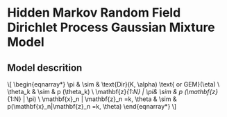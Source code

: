 # Hidden Markov Random Field Dirichlet Process Gaussian Mixture Model

## Model descrition


\\[ \begin{eqnarray*}
\pi & \sim & \text{Dir}(K, \alpha) \text{ or GEM}(\eta) \\
                \theta_k & \sim & p (\theta_k)  \\
 \mathbf{z}_{1:N} | \pi& \sim & p (\mathbf{z}_{1:N} | \pi) \\
                 \mathbf{x}_n | \mathbf{z}_n =k, \theta & \sim & p(\mathbf{x}_n|\mathbf{z}_n =k, \theta)
\end{eqnarray*} \\]
